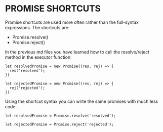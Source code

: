 # PROMISE SHORTCUTS

Promise shortcuts are used more often rather than the full-syntax expressions. The shortcuts are:

- Promise.resolve()
- Promise.reject()

In the previous md files you have learned how to call the resolve/reject method in the executor function:

```JS
let resolvedPromise = new Promise((res, rej) => {
  res('resolved');
})

let rejectedPromise = new Promise((res, rej) => {
  rej('rejected');
})
```

Using the shortcut syntax you can write the same promises with much less code:

```JS
let resolvedPromise = Promise.resolve('resolved');

let rejectedPromise = Promise.reject('rejected');
```
